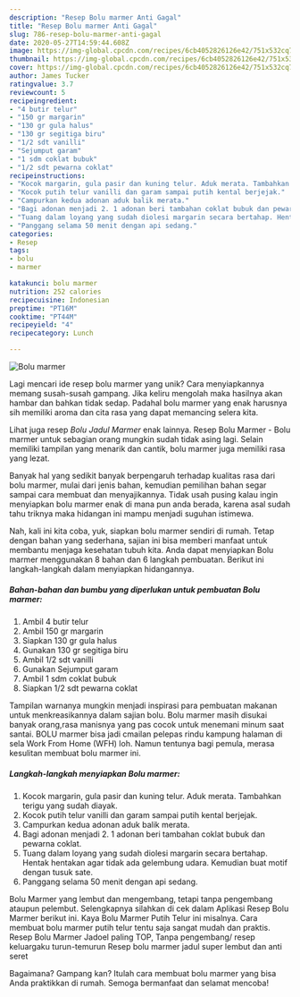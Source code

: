 ```yaml
---
description: "Resep Bolu marmer Anti Gagal"
title: "Resep Bolu marmer Anti Gagal"
slug: 786-resep-bolu-marmer-anti-gagal
date: 2020-05-27T14:59:44.608Z
image: https://img-global.cpcdn.com/recipes/6cb4052826126e42/751x532cq70/bolu-marmer-foto-resep-utama.jpg
thumbnail: https://img-global.cpcdn.com/recipes/6cb4052826126e42/751x532cq70/bolu-marmer-foto-resep-utama.jpg
cover: https://img-global.cpcdn.com/recipes/6cb4052826126e42/751x532cq70/bolu-marmer-foto-resep-utama.jpg
author: James Tucker
ratingvalue: 3.7
reviewcount: 5
recipeingredient:
- "4 butir telur"
- "150 gr margarin"
- "130 gr gula halus"
- "130 gr segitiga biru"
- "1/2 sdt vanilli"
- "Sejumput garam"
- "1 sdm coklat bubuk"
- "1/2 sdt pewarna coklat"
recipeinstructions:
- "Kocok margarin, gula pasir dan kuning telur. Aduk merata. Tambahkan terigu yang sudah diayak."
- "Kocok putih telur vanilli dan garam sampai putih kental berjejak."
- "Campurkan kedua adonan aduk balik merata."
- "Bagi adonan menjadi 2. 1 adonan beri tambahan coklat bubuk dan pewarna coklat."
- "Tuang dalam loyang yang sudah diolesi margarin secara bertahap. Hentak hentakan agar tidak ada gelembung udara. Kemudian buat motif dengan tusuk sate."
- "Panggang selama 50 menit dengan api sedang."
categories:
- Resep
tags:
- bolu
- marmer

katakunci: bolu marmer 
nutrition: 252 calories
recipecuisine: Indonesian
preptime: "PT16M"
cooktime: "PT44M"
recipeyield: "4"
recipecategory: Lunch

---
```



![Bolu marmer](https://img-global.cpcdn.com/recipes/6cb4052826126e42/751x532cq70/bolu-marmer-foto-resep-utama.jpg)

Lagi mencari ide resep bolu marmer yang unik? Cara menyiapkannya memang susah-susah gampang. Jika keliru mengolah maka hasilnya akan hambar dan bahkan tidak sedap. Padahal bolu marmer yang enak harusnya sih memiliki aroma dan cita rasa yang dapat memancing selera kita.

Lihat juga resep *Bolu Jadul Marmer* enak lainnya. Resep Bolu Marmer - Bolu marmer untuk sebagian orang mungkin sudah tidak asing lagi. Selain memiliki tampilan yang menarik dan cantik, bolu marmer juga memiliki rasa yang lezat.

Banyak hal yang sedikit banyak berpengaruh terhadap kualitas rasa dari bolu marmer, mulai dari jenis bahan, kemudian pemilihan bahan segar sampai cara membuat dan menyajikannya. Tidak usah pusing kalau ingin menyiapkan bolu marmer enak di mana pun anda berada, karena asal sudah tahu triknya maka hidangan ini mampu menjadi suguhan istimewa.


Nah, kali ini kita coba, yuk, siapkan bolu marmer sendiri di rumah. Tetap dengan bahan yang sederhana, sajian ini bisa memberi manfaat untuk membantu menjaga kesehatan tubuh kita. Anda dapat menyiapkan Bolu marmer menggunakan 8 bahan dan 6 langkah pembuatan. Berikut ini langkah-langkah dalam menyiapkan hidangannya.

<!--inarticleads1-->

##### Bahan-bahan dan bumbu yang diperlukan untuk pembuatan Bolu marmer:

1. Ambil 4 butir telur
1. Ambil 150 gr margarin
1. Siapkan 130 gr gula halus
1. Gunakan 130 gr segitiga biru
1. Ambil 1/2 sdt vanilli
1. Gunakan Sejumput garam
1. Ambil 1 sdm coklat bubuk
1. Siapkan 1/2 sdt pewarna coklat


Tampilan warnanya mungkin menjadi inspirasi para pembuatan makanan untuk menkreasikannya dalam sajian bolu. Bolu marmer masih disukai banyak orang,rasa manisnya yang pas cocok untuk menemani minum saat santai. BOLU marmer bisa jadi cmailan pelepas rindu kampung halaman di sela Work From Home (WFH) loh. Namun tentunya bagi pemula, merasa kesulitan membuat bolu marmer ini. 

<!--inarticleads2-->

##### Langkah-langkah menyiapkan Bolu marmer:

1. Kocok margarin, gula pasir dan kuning telur. Aduk merata. Tambahkan terigu yang sudah diayak.
1. Kocok putih telur vanilli dan garam sampai putih kental berjejak.
1. Campurkan kedua adonan aduk balik merata.
1. Bagi adonan menjadi 2. 1 adonan beri tambahan coklat bubuk dan pewarna coklat.
1. Tuang dalam loyang yang sudah diolesi margarin secara bertahap. Hentak hentakan agar tidak ada gelembung udara. Kemudian buat motif dengan tusuk sate.
1. Panggang selama 50 menit dengan api sedang.


Bolu Marmer yang lembut dan mengembang, tetapi tanpa pengembang ataupun pelembut. Selengkapnya silahkan di cek dalam Aplikasi Resep Bolu Marmer berikut ini. Kaya Bolu Marmer Putih Telur ini misalnya. Cara membuat bolu marmer putih telur tentu saja sangat mudah dan praktis. Resep Bolu Marmer Jadoel paling TOP, Tanpa pengembang/ resep keluargaku turun-temurun Resep bolu marmer jadul super lembut dan anti seret 

Bagaimana? Gampang kan? Itulah cara membuat bolu marmer yang bisa Anda praktikkan di rumah. Semoga bermanfaat dan selamat mencoba!
